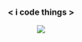 ### <p align="center"> < i code things > </p>

<!-- [![Brendan's GitHub stats](https://github-readme-stats.vercel.app/api?username=brendanprice2003&theme=radical)](https://github.com/brendanprice2003/github-readme-stats) -->
  
<p align="center" href="https://github.com/brendanprice2003/github-readme-stats">
  <img src="https://github-readme-stats.vercel.app/api?username=brendanprice2003&theme=radical" />
</p>
